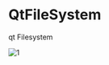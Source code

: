 # QtFileSystem
qt Filesystem

![1](https://user-images.githubusercontent.com/78494317/192826555-b6fac9a1-2e5a-4e6c-8f9d-dddfc6fe5398.png)

